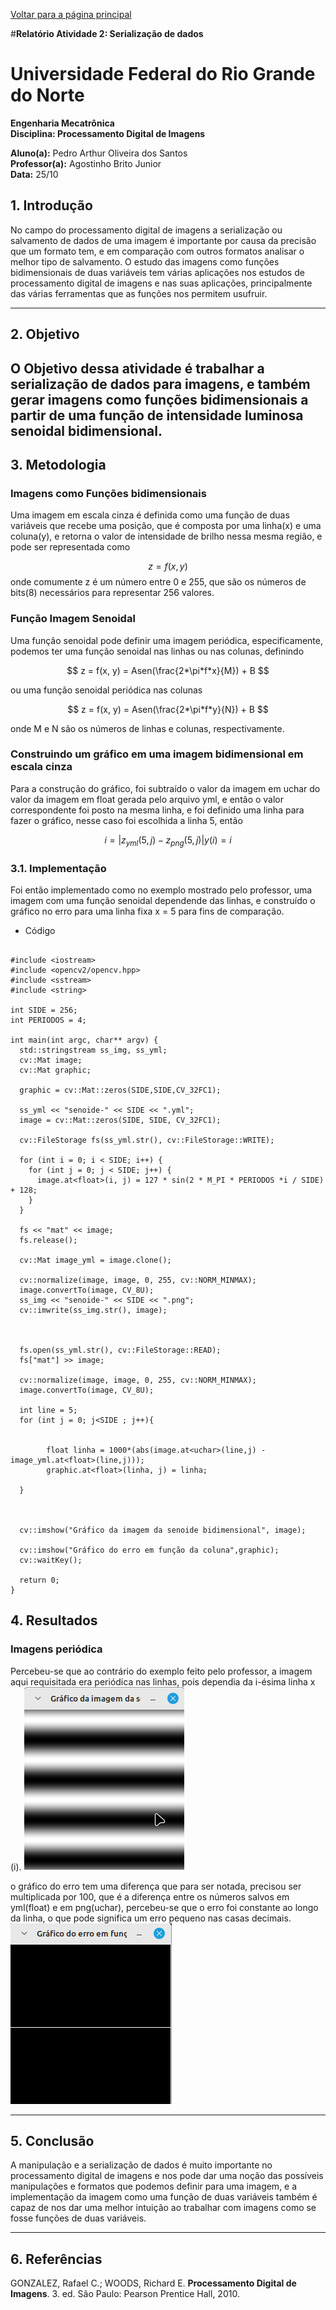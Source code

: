 <script type="text/javascript" async
  src="https://cdn.jsdelivr.net/npm/mathjax@3/es5/tex-mml-chtml.js">
</script>

[Voltar para a página principal](../index.md)

#**Relatório Atividade 2: Serialização de dados**

# Universidade Federal do Rio Grande do Norte

**Engenharia Mecatrônica**  
**Disciplina: Processamento Digital de Imagens**

**Aluno(a):** Pedro Arthur Oliveira dos Santos  
**Professor(a):** Agostinho Brito Junior  
**Data:** 25/10

## 1. Introdução

No campo do processamento digital de imagens a serialização ou salvamento de dados de uma imagem é importante por causa da precisão que um formato tem, e em comparação com outros formatos analisar o melhor tipo de salvamento.
O estudo das imagens como funções bidimensionais de duas variáveis tem várias aplicações nos estudos de processamento digital de imagens e nas suas aplicações, principalmente das várias ferramentas
que as funções nos permitem usufruir.

---

## 2. Objetivo

O Objetivo dessa atividade é trabalhar a serialização de dados para imagens, e também gerar imagens como funções bidimensionais a partir de uma função de intensidade luminosa senoidal bidimensional.
---

## 3. Metodologia

### Imagens como Funções bidimensionais
Uma imagem em escala cinza é definida como uma função de duas variáveis que recebe uma posição, que é composta por uma linha(x) e uma coluna(y), e retorna o valor de intensidade de brilho nessa
mesma região, e pode ser representada como

$$
z = f(x, y)
$$
onde comumente z é um número entre 0 e 255, que são os números de bits(8) necessários para representar 256 valores.


### Função Imagem Senoidal
Uma função senoidal pode definir uma imagem periódica, especificamente, podemos ter uma função senoidal nas linhas ou nas colunas, definindo

$$
z = f(x, y) = Asen(\frac{2*\pi*f*x}{M}) + B
$$

ou uma função senoidal periódica nas colunas

$$
z = f(x, y) = Asen(\frac{2*\pi*f*y}{N}) + B
$$

onde M e N são os números de linhas e colunas, respectivamente.

### Construindo um gráfico em uma imagem bidimensional em escala cinza
Para a construção do gráfico, foi subtraído o valor da imagem em uchar do valor da imagem em float gerada pelo arquivo yml, e então o valor correspondente foi posto na mesma linha, e foi definido uma linha para fazer o gráfico, nesse caso foi escolhida a linha 5, então

$$
i =  | z_{yml}(5,j) - z_{png}(5,j) |
y(i) = i
$$


### 3.1. Implementação
Foi então implementado como no exemplo mostrado pelo professor, uma imagem com uma função senoidal dependende das linhas, e construído o gráfico no erro para uma linha fixa x = 5 para fins de comparação. 

* Código

```

#include <iostream>
#include <opencv2/opencv.hpp>
#include <sstream>
#include <string>

int SIDE = 256;
int PERIODOS = 4;

int main(int argc, char** argv) {
  std::stringstream ss_img, ss_yml;
  cv::Mat image;
  cv::Mat graphic;

  graphic = cv::Mat::zeros(SIDE,SIDE,CV_32FC1);

  ss_yml << "senoide-" << SIDE << ".yml";
  image = cv::Mat::zeros(SIDE, SIDE, CV_32FC1);

  cv::FileStorage fs(ss_yml.str(), cv::FileStorage::WRITE);

  for (int i = 0; i < SIDE; i++) {
    for (int j = 0; j < SIDE; j++) {
      image.at<float>(i, j) = 127 * sin(2 * M_PI * PERIODOS *i / SIDE) + 128;
    }
  }

  fs << "mat" << image;
  fs.release();

  cv::Mat image_yml = image.clone();

  cv::normalize(image, image, 0, 255, cv::NORM_MINMAX);
  image.convertTo(image, CV_8U);
  ss_img << "senoide-" << SIDE << ".png";
  cv::imwrite(ss_img.str(), image);



  fs.open(ss_yml.str(), cv::FileStorage::READ);
  fs["mat"] >> image;

  cv::normalize(image, image, 0, 255, cv::NORM_MINMAX);
  image.convertTo(image, CV_8U);

  int line = 5;
  for (int j = 0; j<SIDE ; j++){

        
        float linha = 1000*(abs(image.at<uchar>(line,j) - image_yml.at<float>(line,j)));
        graphic.at<float>(linha, j) = linha;

  }



  cv::imshow("Gráfico da imagem da senoide bidimensional", image);
  
  cv::imshow("Gráfico do erro em função da coluna",graphic);
  cv::waitKey();

  return 0;
}

```


## 4. Resultados

### Imagens periódica
Percebeu-se que ao contrário do exemplo feito pelo professor, a imagem aqui requisitada era periódica nas linhas, pois dependia da i-ésima linha x (i).
![Imagem gerada pela função senoide](./imagens/imagem_periodica.png)

o gráfico do erro tem uma diferença que para ser notada, precisou ser multiplicada por 100, que é a diferença entre os números salvos em yml(float) e em png(uchar), percebeu-se que o erro foi constante ao longo da linha, o que pode significa um erro pequeno nas casas decimais.
![Imagem do gráfico do erro em função da linha](./imagens/grafico_erro_linha.png)

---

## 5. Conclusão

A manipulação e a serialização de dados é muito importante no processamento digital de imagens e nos pode dar uma noção das possíveis manipulações e formatos que podemos definir para uma imagem, e a implementação da imagem como uma função de duas variáveis também é capaz de nos dar uma melhor intuição ao trabalhar com imagens como se fosse funções de duas variáveis.

---

## 6. Referências

GONZALEZ, Rafael C.; WOODS, Richard E. **Processamento Digital de Imagens**. 3. ed. São Paulo: Pearson Prentice Hall, 2010.
